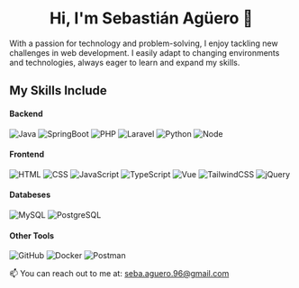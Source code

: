 <h1 align="center"><b>Hi, I'm Sebastián Agüero 👋</b></h1>

With a passion for technology and problem-solving, I enjoy tackling new challenges in web development. I easily adapt to changing environments and technologies, always eager to learn and expand my skills.

## My Skills Include

<h4> Backend </h4>
<span> 
  <img alt="Java" src="https://img.shields.io/badge/java-%23ED8B00.svg?style=for-the-badge&logo=openjdk&logoColor=white">
  <img alt="SpringBoot" src= "https://img.shields.io/badge/springboot-%236DB33F.svg?style=for-the-badge&logo=spring&logoColor=white">
  <img alt="PHP" src= "https://img.shields.io/badge/php-%23777BB4.svg?style=for-the-badge&logo=php&logoColor=white">
  <img alt="Laravel" src= "https://img.shields.io/badge/laravel-%23FF2D20.svg?style=for-the-badge&logo=laravel&logoColor=white">
  <img alt="Python" src="https://img.shields.io/badge/python-3670A0?style=for-the-badge&logo=python&logoColor=ffdd54">
  <img alt="Node" src= "https://img.shields.io/badge/node.js-6DA55F?style=for-the-badge&logo=node.js&logoColor=white">
</span>

<h4> Frontend </h4>
<span>
  <img alt="HTML" src= "https://img.shields.io/badge/html-%23E34F26.svg?style=for-the-badge&logo=html5&logoColor=white">
  <img alt="CSS" src= "https://img.shields.io/badge/css-%231572B6.svg?style=for-the-badge&logo=css3&logoColor=white">
  <img alt="JavaScript" src= "https://img.shields.io/badge/javascript-%23323330.svg?style=for-the-badge&logo=javascript&logoColor=%23F7DF1E">
  <img alt="TypeScript" src= "https://img.shields.io/badge/typescript-%23007ACC.svg?style=for-the-badge&logo=typescript&logoColor=white">
  <img alt="Vue" src= "https://img.shields.io/badge/vuejs-%2335495e.svg?style=for-the-badge&logo=vuedotjs&logoColor=%234FC08D">
  <img alt="TailwindCSS" src= "https://img.shields.io/badge/tailwindcss-%2338B2AC.svg?style=for-the-badge&logo=tailwind-css&logoColor=white">
  <img alt="jQuery" src= "https://img.shields.io/badge/jquery-%230769AD.svg?style=for-the-badge&logo=jquery&logoColor=white">
</span>

<h4> Databeses </h4>
<span>
  <img alt="MySQL" src= "https://img.shields.io/badge/mysql-4479A1.svg?style=for-the-badge&logo=mysql&logoColor=white">
  <img alt="PostgreSQL" src= "https://img.shields.io/badge/postgres-%23316192.svg?style=for-the-badge&logo=postgresql&logoColor=white">
</span>

<h4> Other Tools </h4>
<span>
  <img alt="GitHub" src= "https://img.shields.io/badge/github-%23121011.svg?style=for-the-badge&logo=github&logoColor=white">
  <img alt="Docker" src= "https://img.shields.io/badge/docker-%230db7ed.svg?style=for-the-badge&logo=docker&logoColor=white">
  <img alt="Postman" src= "https://img.shields.io/badge/Postman-FF6C37?style=for-the-badge&logo=postman&logoColor=white">
</span>

📫 You can reach out to me at: seba.aguero.96@gmail.com
